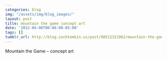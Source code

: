 ```yaml
---
categories: blog
img: "/assets/img/blog_images/" 
layout: post
title: mountain the game concept art
date: '2012-04-06T00:00:00-05:00'
tags: []
tumblr_url: http://blog.zachtemkin.us/post/90512321962/mountain-the-game-concept-art
---
```

Mountain the Game – concept art
